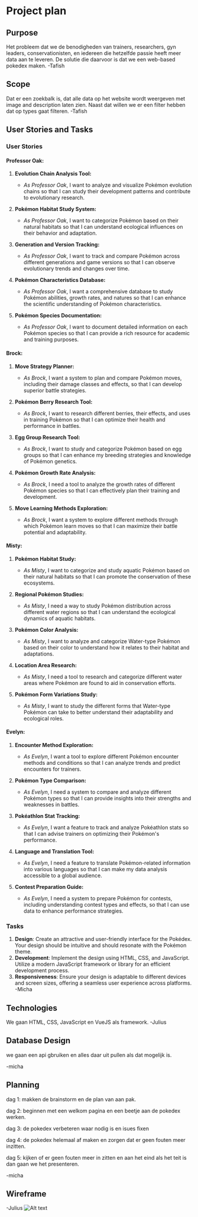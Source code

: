 # Project plan

## Purpose
Het probleem dat we de benodigheden van trainers, researchers, gyn leaders, conservationisten, en iedereen die hetzelfde passie heeft meer data aan te leveren. De solutie die daarvoor is dat we een web-based pokedex maken.  -Tafish

## Scope
Dat er een zoekbalk is, dat alle data op het website wordt weergeven met image and description laten zien. Naast dat willen we er een filter hebben dat op types gaat filteren. -Tafish

## User Stories and Tasks
### User Stories

#### Professor Oak:

1. **Evolution Chain Analysis Tool:**
   - *As Professor Oak*, I want to analyze and visualize Pokémon evolution chains so that I can study their development patterns and contribute to evolutionary research.

2. **Pokémon Habitat Study System:**
   - *As Professor Oak*, I want to categorize Pokémon based on their natural habitats so that I can understand ecological influences on their behavior and adaptation.

3. **Generation and Version Tracking:**
   - *As Professor Oak*, I want to track and compare Pokémon across different generations and game versions so that I can observe evolutionary trends and changes over time.

4. **Pokémon Characteristics Database:**
   - *As Professor Oak*, I want a comprehensive database to study Pokémon abilities, growth rates, and natures so that I can enhance the scientific understanding of Pokémon characteristics.

5. **Pokémon Species Documentation:**
   - *As Professor Oak*, I want to document detailed information on each Pokémon species so that I can provide a rich resource for academic and training purposes.

#### Brock:

1. **Move Strategy Planner:**
   - *As Brock*, I want a system to plan and compare Pokémon moves, including their damage classes and effects, so that I can develop superior battle strategies.

2. **Pokémon Berry Research Tool:**
   - *As Brock*, I want to research different berries, their effects, and uses in training Pokémon so that I can optimize their health and performance in battles.

3. **Egg Group Research Tool:**
   - *As Brock*, I want to study and categorize Pokémon based on egg groups so that I can enhance my breeding strategies and knowledge of Pokémon genetics.

4. **Pokémon Growth Rate Analysis:**
   - *As Brock*, I need a tool to analyze the growth rates of different Pokémon species so that I can effectively plan their training and development.

5. **Move Learning Methods Exploration:**
   - *As Brock*, I want a system to explore different methods through which Pokémon learn moves so that I can maximize their battle potential and adaptability.

#### Misty:

1. **Pokémon Habitat Study:**
   - *As Misty*, I want to categorize and study aquatic Pokémon based on their natural habitats so that I can promote the conservation of these ecosystems.

2. **Regional Pokémon Studies:**
   - *As Misty*, I need a way to study Pokémon distribution across different water regions so that I can understand the ecological dynamics of aquatic habitats.

3. **Pokémon Color Analysis:**
   - *As Misty*, I want to analyze and categorize Water-type Pokémon based on their color to understand how it relates to their habitat and adaptations.

4. **Location Area Research:**
   - *As Misty*, I need a tool to research and categorize different water areas where Pokémon are found to aid in conservation efforts.

5. **Pokémon Form Variations Study:**
   - *As Misty*, I want to study the different forms that Water-type Pokémon can take to better understand their adaptability and ecological roles.

#### Evelyn:

1. **Encounter Method Exploration:**
   - *As Evelyn*, I want a tool to explore different Pokémon encounter methods and conditions so that I can analyze trends and predict encounters for trainers.

2. **Pokémon Type Comparison:**
   - *As Evelyn*, I need a system to compare and analyze different Pokémon types so that I can provide insights into their strengths and weaknesses in battles.

3. **Pokéathlon Stat Tracking:**
   - *As Evelyn*, I want a feature to track and analyze Pokéathlon stats so that I can advise trainers on optimizing their Pokémon's performance.

4. **Language and Translation Tool:**
   - *As Evelyn*, I need a feature to translate Pokémon-related information into various languages so that I can make my data analysis accessible to a global audience.

5. **Contest Preparation Guide:**
   - *As Evelyn*, I need a system to prepare Pokémon for contests, including understanding contest types and effects, so that I can use data to enhance performance strategies.

### Tasks
1. **Design**: Create an attractive and user-friendly interface for the Pokédex. Your design should be intuitive and should resonate with the Pokémon theme.
2. **Development**: Implement the design using HTML, CSS, and JavaScript. Utilize a modern JavaScript framework or library for an efficient development process.
3. **Responsiveness**: Ensure your design is adaptable to different devices and screen sizes, offering a seamless user experience across platforms.  
-Micha

## Technologies
We gaan HTML, CSS, JavaScript en VueJS als framework.    -Julius

## Database Design
we gaan een api gbruiken en alles daar uit pullen als dat mogelijk is.

-micha

## Planning
dag 1: makken de brainstorm en de plan van aan pak.

dag 2: beginnen met een welkom pagina en een beetje aan de pokedex werken.

dag 3: de pokedex verbeteren waar nodig is en isues fixen

dag 4: de pokedex helemaal af maken en zorgen dat er geen fouten meer inzitten.

dag 5: kijken of er geen fouten meer in zitten en aan het eind als het teit is dan gaan we het presenteren.

-micha

## Wireframe 
-Julius
![Alt text](image.png)